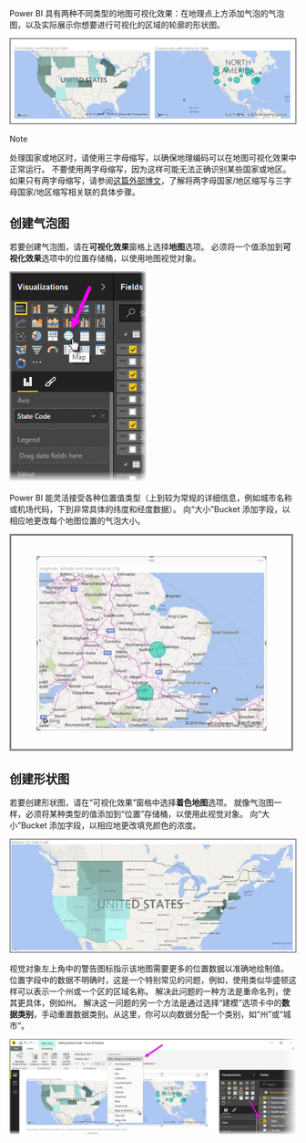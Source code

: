 Power BI 具有两种不同类型的地图可视化效果：在地理点上方添加气泡的气泡图，以及实际展示你想要进行可视化的区域的轮廓的形状图。

![](media/3-5-create-map-visualizations/3-5_1.png)

> [!NOTE]
> 处理国家或地区时，请使用三字母缩写，以确保地理编码可以在地图可视化效果中正常运行。 不要使用两字母缩写，因为这样可能无法正确识别某些国家或地区。
> 如果只有两字母缩写，请参阅[这篇外部博文](https://blog.ailon.org/how-to-display-2-letter-country-data-on-a-power-bi-map-85fc738497d6#.yudauacxp)，了解将两字母国家/地区缩写与三字母国家/地区缩写相关联的具体步骤。
> 
> 

## <a name="create-bubble-maps"></a>创建气泡图
若要创建气泡图，请在**可视化效果**窗格上选择**地图**选项。 必须将一个值添加到**可视化效果**选项中的位置存储桶，以使用地图视觉对象。

![](media/3-5-create-map-visualizations/3-5_2.png)

Power BI 能灵活接受各种位置值类型（上到较为常规的详细信息，例如城市名称或机场代码，下到非常具体的纬度和经度数据）。 向“大小”Bucket 添加字段，以相应地更改每个地图位置的气泡大小。

![](media/3-5-create-map-visualizations/3-5_3.png)

## <a name="create-shape-maps"></a>创建形状图
若要创建形状图，请在“可视化效果”窗格中选择**着色地图**选项。 就像气泡图一样，必须将某种类型的值添加到“位置”存储桶，以使用此视觉对象。 向“大小”Bucket 添加字段，以相应地更改填充颜色的浓度。

![](media/3-5-create-map-visualizations/3-5_4.png)

视觉对象左上角中的警告图标指示该地图需要更多的位置数据以准确地绘制值。 位置字段中的数据不明确时，这是一个特别常见的问题，例如，使用类似华盛顿这样可以表示一个州或一个区的区域名称。 解决此问题的一种方法是重命名列，使其更具体，例如州。 解决这一问题的另一个方法是通过选择“建模”选项卡中的**数据类别**，手动重置数据类别。从这里，你可以向数据分配一个类别，如“州”或“城市”。

![](media/3-5-create-map-visualizations/3-5_5.png)

